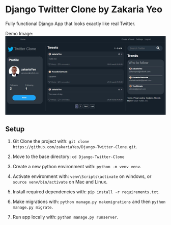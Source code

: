 # Django Twitter Clone by Zakaria Yeo

Fully functional Django App that looks exactly like real Twitter.

Demo Image:
![](TwitterDemo.png)

## Setup

1. Git Clone the project with: ```git clone https://github.com/zakariaYeo/Django-Twitter-Clone.git```.

2. Move to the base directory: ```cd Django-Twitter-Clone```

3. Create a new python environment with: ```python -m venv venv```.

4. Activate environment with: ```venv\Scripts\activate``` on windows, or ```source venv/bin/activate``` on Mac and Linux.

5. Install required dependencies with: ```pip install -r requirements.txt```.

6. Make migrations with: ```python manage.py makemigrations``` and then ```python manage.py migrate```.

7. Run app locally with: ```python manage.py runserver```.


